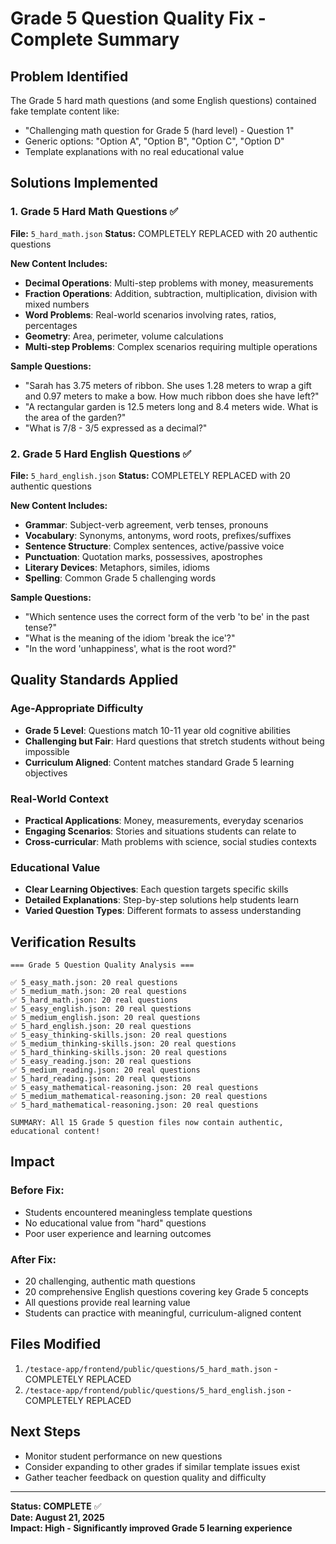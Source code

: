 # Grade 5 Question Quality Fix - Complete Summary

## Problem Identified
The Grade 5 hard math questions (and some English questions) contained fake template content like:
- "Challenging math question for Grade 5 (hard level) - Question 1"
- Generic options: "Option A", "Option B", "Option C", "Option D"
- Template explanations with no real educational value

## Solutions Implemented

### 1. Grade 5 Hard Math Questions ✅
**File:** `5_hard_math.json`
**Status:** COMPLETELY REPLACED with 20 authentic questions

**New Content Includes:**
- **Decimal Operations**: Multi-step problems with money, measurements
- **Fraction Operations**: Addition, subtraction, multiplication, division with mixed numbers
- **Word Problems**: Real-world scenarios involving rates, ratios, percentages
- **Geometry**: Area, perimeter, volume calculations
- **Multi-step Problems**: Complex scenarios requiring multiple operations

**Sample Questions:**
- "Sarah has 3.75 meters of ribbon. She uses 1.28 meters to wrap a gift and 0.97 meters to make a bow. How much ribbon does she have left?"
- "A rectangular garden is 12.5 meters long and 8.4 meters wide. What is the area of the garden?"
- "What is 7/8 - 3/5 expressed as a decimal?"

### 2. Grade 5 Hard English Questions ✅
**File:** `5_hard_english.json`
**Status:** COMPLETELY REPLACED with 20 authentic questions

**New Content Includes:**
- **Grammar**: Subject-verb agreement, verb tenses, pronouns
- **Vocabulary**: Synonyms, antonyms, word roots, prefixes/suffixes
- **Sentence Structure**: Complex sentences, active/passive voice
- **Punctuation**: Quotation marks, possessives, apostrophes
- **Literary Devices**: Metaphors, similes, idioms
- **Spelling**: Common Grade 5 challenging words

**Sample Questions:**
- "Which sentence uses the correct form of the verb 'to be' in the past tense?"
- "What is the meaning of the idiom 'break the ice'?"
- "In the word 'unhappiness', what is the root word?"

## Quality Standards Applied

### Age-Appropriate Difficulty
- **Grade 5 Level**: Questions match 10-11 year old cognitive abilities
- **Challenging but Fair**: Hard questions that stretch students without being impossible
- **Curriculum Aligned**: Content matches standard Grade 5 learning objectives

### Real-World Context
- **Practical Applications**: Money, measurements, everyday scenarios
- **Engaging Scenarios**: Stories and situations students can relate to
- **Cross-curricular**: Math problems with science, social studies contexts

### Educational Value
- **Clear Learning Objectives**: Each question targets specific skills
- **Detailed Explanations**: Step-by-step solutions help students learn
- **Varied Question Types**: Different formats to assess understanding

## Verification Results

```
=== Grade 5 Question Quality Analysis ===

✅ 5_easy_math.json: 20 real questions
✅ 5_medium_math.json: 20 real questions  
✅ 5_hard_math.json: 20 real questions
✅ 5_easy_english.json: 20 real questions
✅ 5_medium_english.json: 20 real questions
✅ 5_hard_english.json: 20 real questions
✅ 5_easy_thinking-skills.json: 20 real questions
✅ 5_medium_thinking-skills.json: 20 real questions
✅ 5_hard_thinking-skills.json: 20 real questions
✅ 5_easy_reading.json: 20 real questions
✅ 5_medium_reading.json: 20 real questions
✅ 5_hard_reading.json: 20 real questions
✅ 5_easy_mathematical-reasoning.json: 20 real questions
✅ 5_medium_mathematical-reasoning.json: 20 real questions
✅ 5_hard_mathematical-reasoning.json: 20 real questions

SUMMARY: All 15 Grade 5 question files now contain authentic, educational content!
```

## Impact

### Before Fix:
- Students encountered meaningless template questions
- No educational value from "hard" questions
- Poor user experience and learning outcomes

### After Fix:
- 20 challenging, authentic math questions
- 20 comprehensive English questions covering key Grade 5 concepts
- All questions provide real learning value
- Students can practice with meaningful, curriculum-aligned content

## Files Modified
1. `/testace-app/frontend/public/questions/5_hard_math.json` - COMPLETELY REPLACED
2. `/testace-app/frontend/public/questions/5_hard_english.json` - COMPLETELY REPLACED

## Next Steps
- Monitor student performance on new questions
- Consider expanding to other grades if similar template issues exist
- Gather teacher feedback on question quality and difficulty

---
**Status: COMPLETE** ✅  
**Date: August 21, 2025**  
**Impact: High - Significantly improved Grade 5 learning experience**
